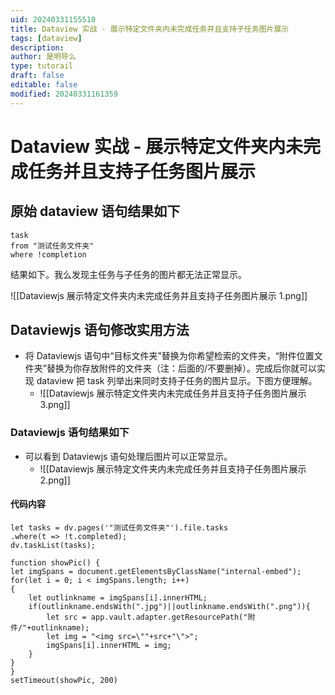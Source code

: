 ```yaml
---
uid: 20240331155510
title: Dataview 实战 - 展示特定文件夹内未完成任务并且支持子任务图片展示
tags: [dataview]
description: 
author: 是明导么
type: tutorail
draft: false
editable: false
modified: 20240331161359
---
```


# Dataview 实战 - 展示特定文件夹内未完成任务并且支持子任务图片展示

## 原始 dataview 语句结果如下

```
task 
from "测试任务文件夹"
where !completion
```

结果如下。我么发现主任务与子任务的图片都无法正常显示。

![[Dataviewjs 展示特定文件夹内未完成任务并且支持子任务图片展示 1.png]]

## Dataviewjs 语句修改实用方法

- 将 Dataviewjs 语句中“目标文件夹”替换为你希望检索的文件夹，“附件位置文件夹”替换为你存放附件的文件夹（注：后面的/不要删掉）。完成后你就可以实现 dataview 把 task 列举出来同时支持子任务的图片显示。下图方便理解。
	- ![[Dataviewjs 展示特定文件夹内未完成任务并且支持子任务图片展示 3.png]]

### Dataviewjs 语句结果如下

- 可以看到 Dataviewjs 语句处理后图片可以正常显示。
	- ![[Dataviewjs 展示特定文件夹内未完成任务并且支持子任务图片展示 2.png]]

#### 代码内容

```dataviewjs语句
let tasks = dv.pages('"测试任务文件夹"').file.tasks
.where(t => !t.completed);
dv.taskList(tasks);

function showPic() {
let imgSpans = document.getElementsByClassName("internal-embed");
for(let i = 0; i < imgSpans.length; i++)
{
	let outlinkname = imgSpans[i].innerHTML;
	if(outlinkname.endsWith(".jpg")||outlinkname.endsWith(".png")){
		let src = app.vault.adapter.getResourcePath("附件/"+outlinkname);
		let img = "<img src=\""+src+"\">";
		imgSpans[i].innerHTML = img;
	}
}
}
setTimeout(showPic, 200)
```
